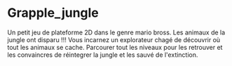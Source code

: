 # Grapple_jungle
Un petit jeu de plateforme 2D dans le genre mario bross.
Les animaux de la jungle ont disparu !!! Vous incarnez un explorateur chagé de découvrir où tout les animaux se cache. 
Parcourer tout les niveaux pour les retrouver et les convaincres de réintegrer la jungle et les sauvé de l'extinction.

